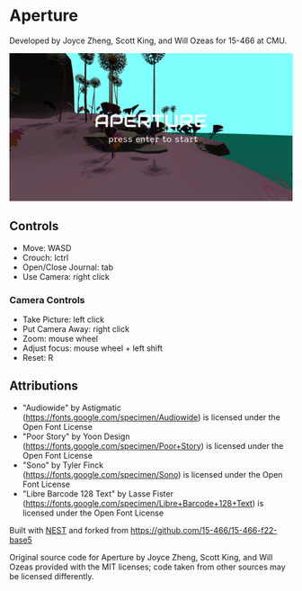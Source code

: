 # Aperture
Developed by Joyce Zheng, Scott King, and Will Ozeas for 15-466 at CMU. 

![Screen Shot](screenshot.png)

## Controls
- Move: WASD
- Crouch: lctrl
- Open/Close Journal: tab
- Use Camera: right click

### Camera Controls
- Take Picture: left click
- Put Camera Away: right click
- Zoom: mouse wheel
- Adjust focus: mouse wheel + left shift
- Reset: R

## Attributions
- "Audiowide" by Astigmatic <br>
	(https://fonts.google.com/specimen/Audiowide) is licensed under the Open Font License
- "Poor Story" by Yoon Design <br>
	(https://fonts.google.com/specimen/Poor+Story) is licensed under the Open Font License
- "Sono" by Tyler Finck <br>
	(https://fonts.google.com/specimen/Sono) is licensed under the Open Font License
- "Libre Barcode 128 Text" by Lasse Fister <br>
	(https://fonts.google.com/specimen/Libre+Barcode+128+Text) is licensed under the Open Font License

Built with [NEST](NEST.md) and forked from https://github.com/15-466/15-466-f22-base5

Original source code for Aperture by Joyce Zheng, Scott King, and Will Ozeas provided with the MIT licenses; code taken from other sources may be licensed differently.
